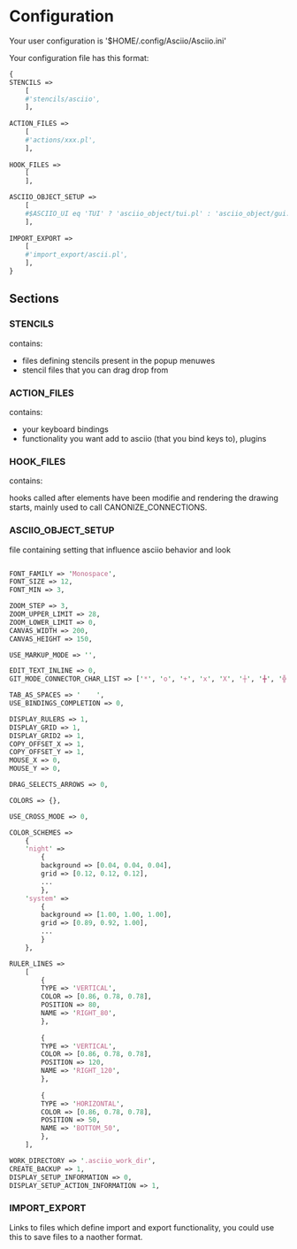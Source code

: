 # Configuration


Your user configuration is '$HOME/.config/Asciio/Asciio.ini'

Your configuration file has this format:

```perl
{
STENCILS =>
	[
	#'stencils/asciio',
	],
	
ACTION_FILES =>
	[
	#'actions/xxx.pl',
	],
	
HOOK_FILES =>
	[
	],

ASCIIO_OBJECT_SETUP =>
	[
	#$ASCIIO_UI eq 'TUI' ? 'asciio_object/tui.pl' : 'asciio_object/gui.pl' ,
	],
	
IMPORT_EXPORT =>
	[
	#'import_export/ascii.pl',
	],
}
```

## Sections

### STENCILS

contains:

- files defining stencils present in the popup menuwes
- stencil files that you can drag drop from


### ACTION_FILES

contains:

- your keyboard bindings
- functionality you want add to asciio (that you bind keys to), plugins

### HOOK_FILES

contains:

hooks called after elements have been modifie and rendering the drawing starts, mainly used to call CANONIZE_CONNECTIONS.

### ASCIIO_OBJECT_SETUP

file containing setting that influence asciio behavior and look


```perl

FONT_FAMILY => 'Monospace',
FONT_SIZE => 12,
FONT_MIN => 3,

ZOOM_STEP => 3,
ZOOM_UPPER_LIMIT => 28,
ZOOM_LOWER_LIMIT => 0,
CANVAS_WIDTH => 200,
CANVAS_HEIGHT => 150,

USE_MARKUP_MODE => '',

EDIT_TEXT_INLINE => 0,
GIT_MODE_CONNECTOR_CHAR_LIST => ['*', 'o', '+', 'x', 'X', '┼', '╋', '╬'],

TAB_AS_SPACES => '    ',
USE_BINDINGS_COMPLETION => 0,

DISPLAY_RULERS => 1,
DISPLAY_GRID => 1,
DISPLAY_GRID2 => 1,
COPY_OFFSET_X => 1,
COPY_OFFSET_Y => 1,
MOUSE_X => 0,
MOUSE_Y => 0,

DRAG_SELECTS_ARROWS => 0,

COLORS => {},

USE_CROSS_MODE => 0,

COLOR_SCHEMES =>
	{
	'night' =>
		{
		background => [0.04, 0.04, 0.04],
		grid => [0.12, 0.12, 0.12],
		...
		}, 
	'system' =>
		{
		background => [1.00, 1.00, 1.00],
		grid => [0.89, 0.92, 1.00],
		...
		} 
	},

RULER_LINES =>
	[
		{
		TYPE => 'VERTICAL',
		COLOR => [0.86, 0.78, 0.78],
		POSITION => 80,
		NAME => 'RIGHT_80',
		},
		
		{
		TYPE => 'VERTICAL',
		COLOR => [0.86, 0.78, 0.78],
		POSITION => 120,
		NAME => 'RIGHT_120',
		},
		
		{
		TYPE => 'HORIZONTAL',
		COLOR => [0.86, 0.78, 0.78],
		POSITION => 50,
		NAME => 'BOTTOM_50',
		},
	],

WORK_DIRECTORY => '.asciio_work_dir',
CREATE_BACKUP => 1,
DISPLAY_SETUP_INFORMATION => 0,
DISPLAY_SETUP_ACTION_INFORMATION => 1,

```
### IMPORT_EXPORT

Links to files which define import and export functionality, you could use this to save files to a naother format.
